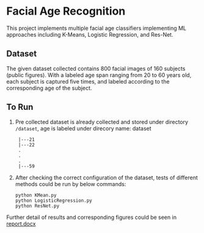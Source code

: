 # Facial Age Recognition
  This project implements multiple facial age classifiers implementing ML approaches including K-Means, Logistic Regression, and Res-Net.

## Dataset
  The given dataset collected contains 800 facial images of 160 subjects (public figures). With a labeled age span ranging from 20 to 60 years old, each subject is captured five times, and labeled according to the corresponding age of the subject.

## To Run
  1. Pre collected dataset is already collected and stored under directory <code>/dataset</code>, age is labeled under direcory name:
       dataset
     
          |---21
          |---22
          .
          .
          .
          |---59
  3. After checking the correct configuration of the dataset, tests of different methods could be run by below commands:
     ```
     python KMean.py
     python LogisticRegression.py
     python ResNet.py
Further detail of results and corresponding figures could be seen in [report.docx](https://github.com/bosyuan/NYCU-AI-Capstone/blob/d8f684d269d86190b8788c3d32a162d2065c004f/facial%20age%20detection/report.docx)
